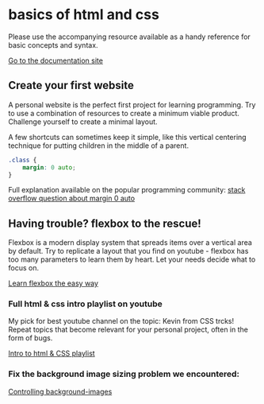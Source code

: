 # basics of html and css

Please use the accompanying resource available as a handy reference for basic concepts and syntax.

[Go to the documentation site]

## Create your first website

A personal website is the perfect first project for learning programming.
Try to use a combination of resources to create a minimum viable product.
Challenge yourself to create a minimal layout.

A few shortcuts can sometimes keep it simple, like this vertical centering technique for putting children in the middle of a parent. 

```css
.class {
    margin: 0 auto;
}
```

Full explanation available on the popular programming community:
[stack overflow question about margin 0 auto](https://stackoverflow.com/questions/3170772/what-does-auto-do-in-margin-0-auto)


## Having trouble? flexbox to the rescue!

Flexbox is a modern display system that spreads items over a vertical area by default. Try to replicate a layout that you find on youtube - flexbox has too many parameters to learn them by heart. Let your needs decide what to focus on.

[Learn flexbox the easy way](https://www.youtube.com/watch?v=u044iM9xsWU)

### Full html & css intro playlist on youtube

My pick for best youtube channel on the topic: Kevin from CSS trcks!
Repeat topics that become relevant for your personal project, often in the form of bugs.

[Intro to html & CSS playlist](https://www.youtube.com/playlist?list=PL4-IK0AVhVjM0xE0K2uZRvsM7LkIhsPT-)


### Fix the background image sizing problem we encountered:

[Controlling background-images](https://www.youtube.com/watch?v=3T_Jy1CqH9k&list=PL4-IK0AVhVjPRj8P56TtFX2hg33BlbT3x)


[Go to the documentation site]: https://oskarhulter.github.io/sln-spellbook/